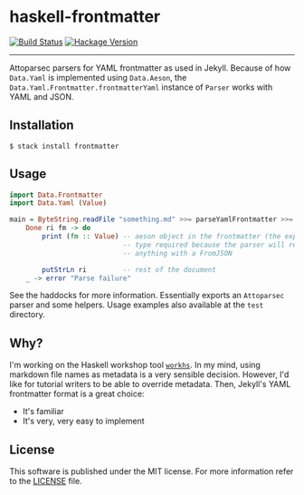 # haskell-frontmatter
[![Build Status](https://travis-ci.org/yamadapc/haskell-frontmatter.svg?branch=master)](https://travis-ci.org/yamadapc/haskell-frontmatter)
[![Hackage Version](https://img.shields.io/hackage/v/frontmatter.svg)](http://hackage.haskell.org/package/frontmatter)
- - -
Attoparsec parsers for YAML frontmatter as used in Jekyll. Because of how
`Data.Yaml` is implemented using `Data.Aeson`, the
`Data.Yaml.Frontmatter.frontmatterYaml` instance of `Parser` works with YAML and
JSON.

## Installation
```
$ stack install frontmatter
```

## Usage
```haskell
import Data.Frontmatter
import Data.Yaml (Value)

main = ByteString.readFile "something.md" >>= parseYamlFrontmatter >>= \case
    Done ri fm -> do
        print (fm :: Value) -- aeson object in the frontmatter (the explicit
                            -- type required because the parser will return
                            -- anything with a FromJSON

        putStrLn ri         -- rest of the document
    _ -> error "Parse failure"
```

See the haddocks for more information. Essentially exports an `Attoparsec`
parser and some helpers. Usage examples also available at the `test` directory.

## Why?
I'm working on the Haskell workshop tool
[`workhs`](https://github.com/haskellbr/workhs). In my mind, using markdown file
names as metadata is a very sensible decision. However, I'd like for tutorial
writers to be able to override metadata. Then, Jekyll's YAML frontmatter format
is a great choice:
- It's familiar
- It's very, very easy to implement

## License
This software is published under the MIT license. For more information refer to
the [LICENSE](/LICENSE) file.
